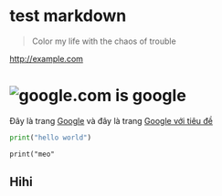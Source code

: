 # test markdown
> Color my life with the chaos of trouble

http://example.com
# ![google.com](This) is google
Đây là trang [Google](http://google.com) và đây là trang [Google với tiêu
đề](http://google.com "Trang tìm kiếm Google")

~~~ python
print("hello world")
~~~

`print("meo"`
## Hihi
